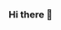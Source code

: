 ### Hi there 👋

<!--
**jacob7choi/jacob7choi** is a ✨ _special_ ✨ repository because its `README.md` (this file) appears on your GitHub profile.

Here are some ideas to get you started:

- 🔭 I’m currently working on creating this README!
- 🌱 I’m currently learning python!
- 👯 I’m looking to collaborate on projects!
- 🤔 I’m looking for help with 
- 💬 Ask me about anything!
- 📫 How to reach me: jchoi26@colby.edu
- 😄 Pronouns: he/him
- ⚡ Fun fact: I love to sleep!
- One of my favorite songs at the moment is "Nothing" by Bruno Major.
